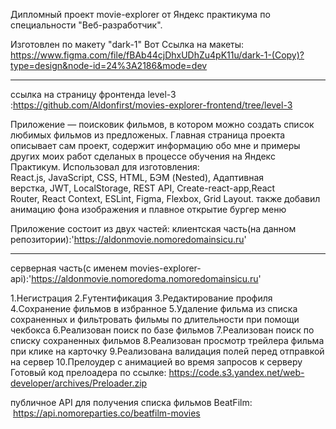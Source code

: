 Дипломный проект movie-explorer  от Яндекс практикума по специальности "Веб-разработчик".

Изготовлен по макету "dark-1" 
Вот Ccылка на макеты:
https://www.figma.com/file/fBAb44cjDhxUDhZu4pK11u/dark-1-(Copy)?type=design&node-id=24%3A2186&mode=dev
**************************************************************
ссылка на страницу фронтенда level-3 :https://github.com/Aldonfirst/movies-explorer-frontend/tree/level-3

Приложение — поисковик фильмов, в котором можно создать список любимых фильмов из предложеных.
Главная страница  проекта описывает сам проект, содержит информацию обо мне и примеры других моих работ 
сделаных в процессе обучения на Яндекс Практикум.
    Использовал для изготовления:
    React.js, JavaScript, CSS, HTML, БЭМ (Nested),
    Адаптивная верстка, JWT, LocalStorage, REST API,
    Create-react-app,React Router, React Context,
    ESLint, Figma, Flexbox, Grid Layout.
    также добавил анимацию фона изображения и плавное открытие бургер меню

Приложение состоит из двух частей:
клиентская часть(на данном репозитории):'https://aldonmovie.nomoredomainsicu.ru'

*******************************************************************************************************
серверная часть(с именем movies-explorer-api):'https://aldonmovie.nomoredoma.nomoredomainsicu.ru'

1.Hегистрация
2.Fутентификация
3.Редактирование профиля
4.Cохранение фильмов в избранное
5.Удаление фильма из списка сохраненных и фильтровать фильмы по длительности при помощи чекбокса
6.Реализован поиск по базе фильмов
7.Реализован поиск по списку сохраненных фильмов
8.Реализован просмотр трейлера фильма при клике на карточку 
9.Реализована валидация полей перед отправкой на сервер
10.Прелоудер с анимацией во время запросов к серверу
 Готовый код прелоадера по ссылке:
 https://code.s3.yandex.net/web-developer/archives/Preloader.zip

публичное API для получения списка фильмов BeatFilm:
 https://api.nomoreparties.co/beatfilm-movies
